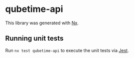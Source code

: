 # qubetime-api

This library was generated with [Nx](https://nx.dev).

## Running unit tests

Run `nx test qubetime-api` to execute the unit tests via [Jest](https://jestjs.io).
